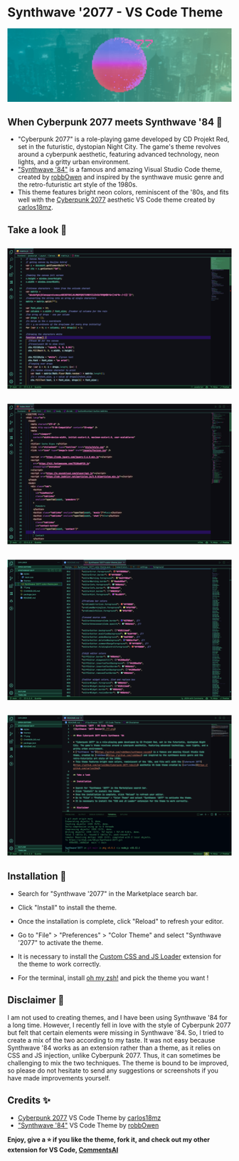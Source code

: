 # Synthwave '2077 - VS Code Theme

![Synthwave '2077 Banner](./77.png)

## When Cyberpunk 2077 meets Synthwave '84 🦾

- "Cyberpunk 2077" is a role-playing game developed by CD Projekt Red, set in the futuristic, dystopian Night City. The game's theme revolves around a cyberpunk aesthetic, featuring advanced technology, neon lights, and a gritty urban environment.
- ["Synthwave '84"](https://github.com/robb0wen/synthwave-vscode) is a famous and amazing Visual Studio Code theme, created by [robbOwen](https://github.com/robb0wen) and inspired by the synthwave music genre and the retro-futuristic art style of the 1980s.
- This theme features bright neon colors, reminiscent of the '80s, and fits well with the [Cyberpunk 2077](https://github.com/carlos18mz/Cyberpunk-2077-rebuild) aesthetic VS Code theme created by [carlos18mz](https://github.com/carlos18mz).

## Take a look 🤖

## ![Synthwave '2077 Preview 1](./preview1.png)

## ![Synthwave '2077 Preview 2](./preview2.png)

## ![Synthwave '2077 Preview 3](./preview3.png)

## ![Synthwave '2077 Preview 4](./preview4.png)

## Installation 🔩

- Search for "Synthwave '2077" in the Marketplace search bar.
- Click "Install" to install the theme.
- Once the installation is complete, click "Reload" to refresh your editor.
- Go to "File" > "Preferences" > "Color Theme" and select "Synthwave '2077" to activate the theme.
- It is necessary to install the [Custom CSS and JS Loader](https://marketplace.visualstudio.com/items?itemName=be5invis.vscode-custom-css) extension for the theme to work correctly.

- For the terminal, install [oh my zsh!](https://github.com/ohmyzsh/ohmyzsh) and pick the theme you want !

## Disclaimer 👀

I am not used to creating themes, and I have been using Synthwave '84 for a long time. However, I recently fell in love with the style of Cyberpunk 2077 but felt that certain elements were missing in Synthwave '84. So, I tried to create a mix of the two according to my taste. It was not easy because Synthwave '84 works as an extension rather than a theme, as it relies on CSS and JS injection, unlike Cyberpunk 2077. Thus, it can sometimes be challenging to mix the two techniques. The theme is bound to be improved, so please do not hesitate to send any suggestions or screenshots if you have made improvements yourself.

## Credits ✨

- [Cyberpunk 2077](https://github.com/carlos18mz/Cyberpunk-2077-rebuild) VS Code Theme by [carlos18mz](https://github.com/carlos18mz)
- ["Synthwave '84"](https://github.com/robb0wen/synthwave-vscode) VS Code Theme by [robbOwen](https://github.com/robb0wen)

**Enjoy, give a ⭐️ if you like the theme, fork it, and check out my other extension for VS Code, [CommentsAI](https://github.com/SBigz/CommentsAI)**
